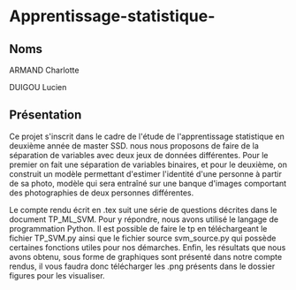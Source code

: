# Apprentissage-statistique-

## Noms 

ARMAND Charlotte 

DUIGOU Lucien 

## Présentation

Ce projet s'inscrit dans le cadre de l'étude de l'apprentissage statistique en deuxième année de master SSD. 
nous nous proposons de faire de la séparation de variables avec deux jeux de données différentes.
Pour le premier on fait une séparation de variables binaires, et pour le deuxième, on construit un modèle permettant d'estimer l'identité d'une personne à partir de sa photo, modèle qui sera entraîné sur une banque d'images comportant des photographies de deux personnes différentes. 

Le compte rendu écrit en .tex suit une série de questions décrites dans le document TP_ML_SVM. Pour y répondre, nous avons utilisé le langage de programmation Python. Il est possible de faire le tp en téléchargeant le fichier TP_SVM.py ainsi que le fichier source svm_source.py qui possède certaines fonctions utiles pour nos démarches. Enfin, les résultats que nous avons obtenu, sous forme de graphiques sont présenté dans notre compte rendus, il vous faudra donc télécharger les .png présents dans le dossier figures pour les visualiser.

